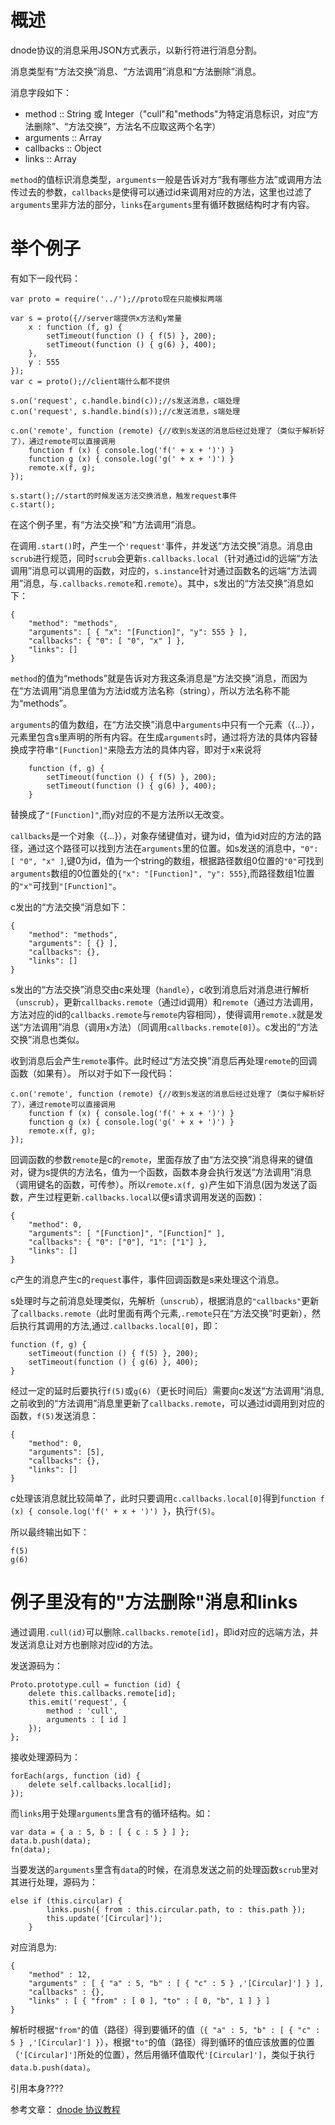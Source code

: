 # 概述
dnode协议的消息采用JSON方式表示，以新行符进行消息分割。

消息类型有“方法交换”消息、“方法调用”消息和“方法删除”消息。

消息字段如下：

* method :: String 或 Integer（"cull"和"methods"为特定消息标识，对应“方法删除”、“方法交换”，方法名不应取这两个名字）
* arguments :: Array
* callbacks :: Object
* links :: Array

`method`的值标识消息类型，`arguments`一般是告诉对方“我有哪些方法”或调用方法传过去的参数，`callbacks`是使得可以通过id来调用对应的方法，这里也过滤了`arguments`里非方法的部分，`links`在`arguments`里有循环数据结构时才有内容。
# 举个例子
有如下一段代码：

	var proto = require('../');//proto现在只能模拟两端
    
    var s = proto({//server端提供x方法和y常量
	    x : function (f, g) {
		    setTimeout(function () { f(5) }, 200);
		    setTimeout(function () { g(6) }, 400);
	    },
	    y : 555
    });
    var c = proto();//client端什么都不提供
    
    s.on('request', c.handle.bind(c));//s发送消息，c端处理
    c.on('request', s.handle.bind(s));//c发送消息，s端处理
    
    c.on('remote', function (remote) {//收到s发送的消息后经过处理了（类似于解析好了），通过remote可以直接调用
	    function f (x) { console.log('f(' + x + ')') }
	    function g (x) { console.log('g(' + x + ')') }
	    remote.x(f, g);
    });
    
    s.start();//start的时候发送方法交换消息，触发request事件
    c.start();

在这个例子里，有“方法交换”和“方法调用”消息。

在调用`.start()`时，产生一个`'request'`事件，并发送“方法交换”消息。消息由`scrub`进行规范，同时`scrub`会更新`s.callbacks.local`（针对通过id的远端“方法调用”消息可以调用的函数，对应的，`s.instance`针对通过函数名的远端“方法调用”消息，与`.callbacks.remote`和`.remote`）。其中，s发出的“方法交换”消息如下：

    {
	    "method": "methods",
	    "arguments": [ { "x": "[Function]", "y": 555 } ],
	    "callbacks": { "0": [ "0", "x" ] },
	    "links": []
    }

`method`的值为“methods”就是告诉对方我这条消息是“方法交换”消息，而因为在“方法调用”消息里值为方法id或方法名称（string），所以方法名称不能为“methods”。

`arguments`的值为数组，在“方法交换”消息中`arguments`中只有一个元素（{...}），元素里包含s里声明的所有内容。在生成`arguments`时，通过将方法的具体内容替换成字符串`"[Function]"`来隐去方法的具体内容，即对于x来说将

		function (f, g) {
		    setTimeout(function () { f(5) }, 200);
		    setTimeout(function () { g(6) }, 400);
	    }

替换成了`"[Function]"`,而y对应的不是方法所以无改变。

`callbacks`是一个对象（{...}），对象存储键值对，键为id，值为id对应的方法的路径，通过这个路径可以找到方法在`arguments`里的位置。如s发送的消息中，`"0": [ "0", "x" ]`,键0为id，值为一个string的数组，根据路径数组0位置的`"0"`可找到`arguments`数组的0位置处的`{"x": "[Function]", "y": 555}`,而路径数组1位置的`"x"`可找到`"[Function]"`。

c发出的“方法交换”消息如下：

    {
	    "method": "methods",
	    "arguments": [ {} ],
	    "callbacks": {},
	    "links": []
    }

s发出的“方法交换”消息交由c来处理（`handle`），c收到消息后对消息进行解析（`unscrub`），更新`callbacks.remote`（通过id调用）和`remote`（通过方法调用，方法对应的id的`callbacks.remote`与`remote`内容相同），使得调用`remote.x`就是发送“方法调用”消息（调用`x`方法）（同调用`callbacks.remote[0]`）。c发出的“方法交换”消息也类似。

收到消息后会产生`remote`事件。此时经过“方法交换”消息后再处理`remote`的回调函数（如果有）。
所以对于如下一段代码：

	c.on('remote', function (remote) {//收到s发送的消息后经过处理了（类似于解析好了），通过remote可以直接调用
	    function f (x) { console.log('f(' + x + ')') }
	    function g (x) { console.log('g(' + x + ')') }
	    remote.x(f, g);
    });

回调函数的参数`remote`是c的`remote`，里面存放了由“方法交换”消息得来的键值对，键为s提供的方法名，值为一个函数，函数本身会执行发送“方法调用”消息（调用键名的函数，可传参）。所以`remote.x(f, g)`产生如下消息(因为发送了函数，产生过程更新`.callbacks.local`以便s请求调用发送的函数)：

    {
	    "method": 0,
	    "arguments": [ "[Function]", "[Function]" ],
	    "callbacks": { "0": ["0"], "1": ["1"] },
	    "links": []
    }

c产生的消息产生c的`request`事件，事件回调函数是s来处理这个消息。

s处理时与之前消息处理类似，先解析（`unscrub`），根据消息的`"callbacks"`更新了`callbacks.remote`（此时里面有两个元素,`.remote`只在“方法交换”时更新），然后执行其调用的方法,通过`.callbacks.local[0]`，即：

	function (f, g) {
		setTimeout(function () { f(5) }, 200);
		setTimeout(function () { g(6) }, 400);
	}

经过一定的延时后要执行`f(5)`或`g(6)`（更长时间后）需要向c发送“方法调用”消息,之前收到的“方法调用”消息里更新了`callbacks.remote`，可以通过id调用到对应的函数，`f(5)`发送消息：

	{
	    "method": 0,
	    "arguments": [5],
	    "callbacks": {},
	    "links": []
	}

c处理该消息就比较简单了，此时只要调用`c.callbacks.local[0]`得到`function f (x) { console.log('f(' + x + ')') }`，执行`f(5)`。

所以最终输出如下：

	f(5)
	g(6)

# 例子里没有的"方法删除"消息和links

通过调用`.cull(id)`可以删除`.callbacks.remote[id]`，即id对应的远端方法，并发送消息让对方也删除对应id的方法。

发送源码为：

	Proto.prototype.cull = function (id) {
	    delete this.callbacks.remote[id];
	    this.emit('request', {
	        method : 'cull',
	        arguments : [ id ]
	    });
	};

接收处理源码为：

	forEach(args, function (id) {
        delete self.callbacks.local[id];
    });

而`links`用于处理`arguments`里含有的循环结构。如：

	var data = { a : 5, b : [ { c : 5 } ] };
    data.b.push(data);
    fn(data);

当要发送的`arguments`里含有`data`的时候，在消息发送之前的处理函数`scrub`里对其进行处理，源码为：
	
	else if (this.circular) {
            links.push({ from : this.circular.path, to : this.path });
            this.update('[Circular]');
        }

对应消息为:

	{
	    "method" : 12,
	    "arguments" : [ { "a" : 5, "b" : [ { "c" : 5 } ,'[Circular]'] } ],
	    "callbacks" : {},
	    "links" : [ { "from" : [ 0 ], "to" : [ 0, "b", 1 ] } ]
	}

解析时根据`"from"`的值（路径）得到要循环的值（`{ "a" : 5, "b" : [ { "c" : 5 } ,'[Circular]'] }`），根据`"to"`的值（路径）得到循环的值应该放置的位置（`'[Circular]']`所处的位置），然后用循环值取代`'[Circular]']`，类似于执行`data.b.push(data)`。

引用本身????


参考文章： [dnode 协议教程](http://www.jianshu.com/p/0e17f7419cc8)
